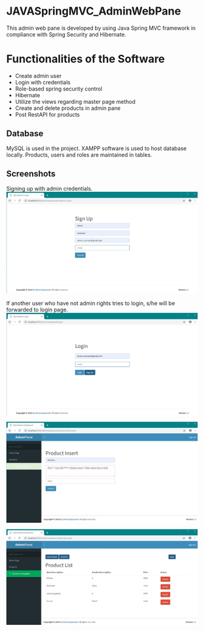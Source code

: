 # JAVASpringMVC_AdminWebPane
This admin web pane is developed by using Java Spring MVC framework in compliance with Spring Security and Hibernate.


# Functionalities of the Software
- Create admin user
- Login with credentials
- Role-based spring security control
- Hibernate
- Utilize the views regarding master page method
- Create and delete products in admin pane
- Post RestAPI for products


## Database

MySQL is used in the project. XAMPP software is used to host database locally. 
Products, users and roles are maintained in tables.

## Screenshots
Signing up with admin credentials. 
![SignUp](https://github.com/sinem-sasmazel/JAVASpringMVC_AdminWebPane/blob/master/screenshots/SignUp.JPG)

If another user who have not admin rights tries to login, s/he will be forwarded to login page. 
![Login](https://github.com/sinem-sasmazel/JAVASpringMVC_AdminWebPane/blob/master/screenshots/Login.JPG)

![ProductInsert](https://github.com/sinem-sasmazel/JAVASpringMVC_AdminWebPane/blob/master/screenshots/ProductInsert.JPG)

![ProductList](https://github.com/sinem-sasmazel/JAVASpringMVC_AdminWebPane/blob/master/screenshots/ProductList.JPG)

